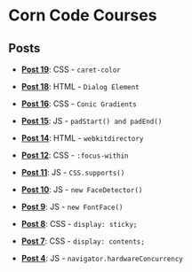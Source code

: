 # Corn Code Courses

## Posts

* **[Post 19](https://github.com/CornCodeCorp/courses/blob/master/src/post_19/index.html)**: CSS - `caret-color`

* **[Post 18](https://github.com/CornCodeCorp/courses/blob/master/src/post_18/index.html)**: HTML - `Dialog Element`

* **[Post 16](https://github.com/CornCodeCorp/courses/blob/master/src/post_16/index.html)**: CSS - `Conic Gradients`

* **[Post 15](https://github.com/CornCodeCorp/courses/blob/master/src/post_15/index.html)**: JS - `padStart() and padEnd()`

* **[Post 14](https://github.com/CornCodeCorp/courses/blob/master/src/post_14/index.html)**: HTML - `webkitdirectory`

* **[Post 12](https://github.com/CornCodeCorp/courses/blob/master/src/post_12/index.html)**: CSS - `:focus-within`

* **[Post 11](https://github.com/CornCodeCorp/courses/blob/master/src/post_11/index.html)**: JS - `CSS.supports()`

* **[Post 10](https://github.com/CornCodeCorp/courses/blob/master/src/post_10/index.html)**: JS - `new FaceDetector()`

* **[Post 9](https://github.com/CornCodeCorp/courses/blob/master/src/post_9/index.html)**: JS - `new FontFace()`

* **[Post 8](https://github.com/CornCodeCorp/courses/blob/master/src/post_8/index.html)**: CSS - `display: sticky;`

* **[Post 7](https://github.com/CornCodeCorp/courses/blob/master/src/post_7/index.html)**: CSS - `display: contents;`

* **[Post 4](https://github.com/CornCodeCorp/courses/blob/master/src/post_4/index.html)**: JS - `navigator.hardwareConcurrency`